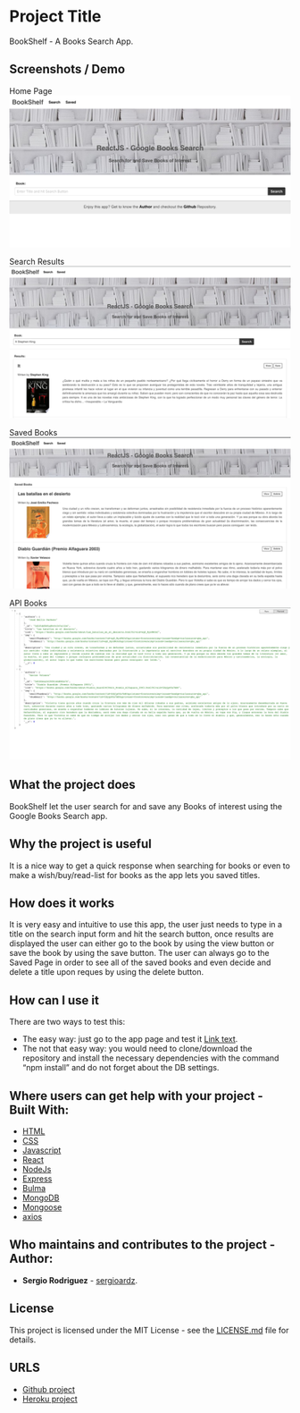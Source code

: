 # Project Title

BookShelf - A Books Search App.

## Screenshots / Demo
Home Page
![Demo1](client/src/images/HomePage.png "Homepage")

Search Results
![Demo2](client/src/images/SearchResults.png "Search Results")

Saved Books
![Demo3](client/src/images/SavedBooks.png "Saved Books")

API Books
![Demo4](client/src/images/Api-Books.png "Api Books")

## What the project does

BookShelf let the user search for and save any Books of interest using the Google Books Search app.

## Why the project is useful

It is a nice way to get a quick response when searching for books or even to make a wish/buy/read-list for books as the app lets you saved titles.

## How does it works

It is very easy and intuitive to use this app, the user just needs to type in a title on the search input form and hit the search button, once results are displayed the user can either go to the book by using the view button or save the book by using the save button. The user can always go to the Saved Page in order to see all of the saved books and even decide and delete a title upon reques by using the delete button.

## How can I use it

There are two ways to test this:

* The easy way: just go to the app page and test it [Link text](hyperlink).
* The not that easy way: you would need to clone/download the repository and install the necessary dependencies with the command “npm install” and do not forget about the DB settings.

## Where users can get help with your project - Built With:

* [HTML](https://developer.mozilla.org/en-US/docs/Web/HTML)
* [CSS](https://developer.mozilla.org/en-US/docs/Web/CSS)
* [Javascript](https://www.javascript.com/)
* [React](https://reactjs.org/docs/getting-started.html)
* [NodeJs](https://nodejs.org/en/)
* [Express](https://www.npmjs.com/package/express)
* [Bulma](https://bulma.io/documentation/)
* [MongoDB](http://mongodb.github.io/node-mongodb-native/)
* [Mongoose](https://mongoosejs.com/)
* [axios](https://www.npmjs.com/package/axios)

## Who maintains and contributes to the project - Author:

* **Sergio Rodriguez** - [sergioardz](https://github.com/sergioardz).

## License

This project is licensed under the MIT License - see the [LICENSE.md](LICENSE.md) file for details.

## URLS

* [Github project](https://github.com/sergioardz/books-search)
* [Heroku project](hyperlink)
